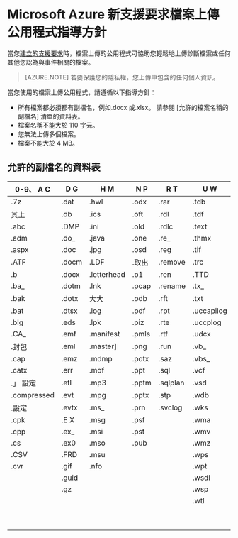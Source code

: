 <properties
    pageTitle="Microsoft Azure 新支援要求檔案上傳公用程式指導方針 |Microsoft Azure"
    description="使用 Microsoft Azure 新支援要求檔案上傳公用程式時，說明的方針"
    services=""
    documentationCenter=""
    authors="genlin"
    manager="mbaldwin"
    editor=""
    tags="billing"
    />

<tags
  ms.service="billing"
    ms.workload="na"
    ms.tgt_pltfrm="na"
    ms.devlang="na"
    ms.topic="article"
    ms.date="10/13/2016"
    ms.author="genli"/>

# <a name="microsoft-azure-new-support-request-file-upload-utility-guidelines"></a>Microsoft Azure 新支援要求檔案上傳公用程式指導方針

當您[建立的支援要求](https://portal.azure.com/#create/Microsoft.Support)時，檔案上傳的公用程式可協助您輕鬆地上傳診斷檔案或任何其他您認為與事件相關的檔案。  

>[AZURE.NOTE] 若要保護您的隱私權，您上傳中包含的任何個人資訊。

當您使用的檔案上傳公用程式，請遵循以下指導方針︰

- 所有檔案都必須都有副檔名，例如.docx 或.xlsx。 請參閱 [允許的檔案名稱的副檔名] 清單的資料表。
- 檔案名稱不能大於 110 字元。
- 您無法上傳多個檔案。
- 檔案不能大於 4 MB。

## <a name="table-of-the-allowed-file-name-extensions"></a>允許的副檔名的資料表

| 0-9、 A C    | D G   | H M         | N P   | R T      | U W        | X Z     |
|-------------|-------|-------------|-------|----------|------------|---------|
| .7z         | .dat  | .hwl        | .odx  | .rar     | .tdb       | .xlam   |
| 其上          | .db   | .ics        | .oft  | .rdl     | .tdf       | .xlr    |
| .abc        | .DMP  | .ini        | .old  | .rdlc    | .text      | .xls    |
| .adm        | .do_  | .java       | .one  | .re_     | .thmx      | .xlsb   |
| .aspx       | .doc  | .jpg        | .osd  | .reg     | .tif       | .xlsm   |
| .ATF        | .docm | .LDF        | .取出  | .remove  | .trc       | .xlsx   |
| .b          | .docx | .letterhead | .p1   | .ren     | .TTD       | .xlt    |
| .ba_        | .dotm | .lnk        | .pcap | .rename  | .tx_       | .xltx   |
| .bak        | .dotx | 大大        | .pdb  | .rft     | .txt       | .xml    |
| .bat        | .dtsx | .log        | .pdf  | .rpt     | .uccapilog | .xmla   |
| .blg        | .eds  | .lpk        | .piz  | .rte     | .uccplog   | .xps    |
| .CA_        | .emf  | .manifest   | .pmls | .rtf     | .udcx      | .xsd    |
| .封包        | .eml  | .master]     | .png  | .run     | .vb_       | .xsn    |
| .cap        | .emz  | .mdmp       | .potx | .saz     | .vbs_      | .xxx    |
| .catx       | .err  | .mof        | .ppt  | .sql     | .vcf       | .z_     |
| .」 設定        | .etl  | .mp3        | .pptm | .sqlplan | .vsd       | .z01    |
| .compressed | .evt  | .mpg        | .pptx | .stp     | .wdb       | .z02    |
| .設定     | .evtx | .ms_        | .prn  | .svclog  | .wks       | .zi     |
| .cpk        | .E X   | .msg        | .psf  |          | .wma       | .zi_    |
| .cpp        | .ex_  | .msi        | .pst  |          | .wmv       | .zip    |
| .cs         | .ex0  | .mso        | .pub  |          | .wmz       | .zip_   |
| .CSV        | .FRD  | .msu        |       |          | .wps       | .zipp   |
| .cvr        | .gif  | .nfo        |       |          | .wpt       | .zipped |
|             | .guid |             |       |          | .wsdl      | .zippy  |
|             | .gz   |             |       |          | .wsp       | .zipx   |
|             |       |             |       |          | .wtl       | .zit    |
|             |       |             |       |          |            | .zix    |
|             |       |             |       |          |            | .zzz    |
